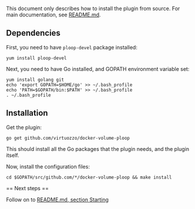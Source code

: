 This document only describes how to install the plugin from source.
For main documentation, see [README.md](README.md).

## Dependencies

First, you need to have ```ploop-devel``` package installed:

```yum install ploop-devel```

Next, you need to have Go installed, and GOPATH environment variable set:

```
yum install golang git
echo 'export GOPATH=$HOME/go' >> ~/.bash_profile
echo 'PATH=$GOPATH/bin:$PATH' >> ~/.bash_profile
. ~/.bash_profile
```

## Installation

Get the plugin:
 
```go get github.com/virtuozzo/docker-volume-ploop```

This should install all the Go packages that the plugin needs, and the plugin itself.

Now, install the configuration files:
 
 ```cd $GOPATH/src/github.com/*/docker-volume-ploop && make install```
 
 == Next steps ==
 
 Follow on to [README.md, section Starting](README.md#starting)
